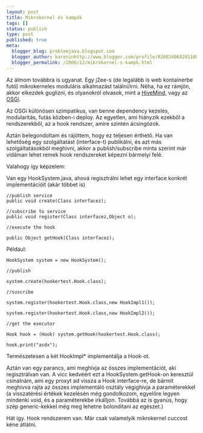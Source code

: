 ```yaml
---
layout: post
title: Mikrokernel és kampók
tags: []
status: publish
type: post
published: true
meta:
  blogger_blog: problemjava.blogspot.com
  blogger_author: kareninhttp://www.blogger.com/profile/02683406828110839343noreply@blogger.com
  blogger_permalink: /2006/12/mikrokernel-s-kampk.html
---
```

Az álmom továbbra is ugyanat. Egy j2ee-s (de legalább is web kontainerbe futó)
mikrokerneles moduláris alkalmazást találni/írni. Néha, ha ez rámjön, akkor
elkezdek guglizni, és olyanokról olvasok, mint a
[HiveMind,](http://hivemind.apache.org/) vagy az [OSGi](http://www.osgi.org/).

  
Az OSGi különösen szimpatikus, van benne dependency kezelés, modularitás,
futás közben-i deploy. Az egyetlen, ami hiányzik ezekből a rendszerekből, az a
hook rendszer, amire szintén ácsingózok.

  
Aztán belegondoltam és rájöttem, hogy ez teljesen érthető. Ha van lehetőség
egy szolgáltatást (interface-t) publikálni, és azt más szolgáltatásokból
meghívni, akkor a publish/subscribe minta szerint már vidáman lehet remek hook
rendszereket képezni bármelyi felé.

  
Valahogy így képzelem:

Van egy HookSystem.java, ahová regisztrálni lehet egy interface konkrét
implementációit (akár többet is)

    //publish service
    public void create(Class interfacez);
    
    //subscribe to service
    public void register(Class interfacez,Object o);
    
    //execute the hook
    
    public Object getHook(Class interfacez);

  
Például:

    HookSystem system = new HookSystem();
    
    //publish
    
    system.create(hookertest.Hook.class);

    //suscribe
    
    system.register(hookertest.Hook.class,new HookImpl1());
    
    system.register(hookertest.Hook.class,new HookImpl2());
    
    //get the executor
    
    Hook hook = (Hook) system.getHook(hookertest.Hook.class);
    
    hook.print("asdx");

Természetesen a két HookImpl* implementálja a Hook-ot.

  
Aztán van egy parancs, ami meghívja az összes implementációt, aki
regisztrálvan van. A vicc kedvéért ezt a HookSystem.getHook-on keresztül
csinálnám, ami egy proxyt ad vissza a Hook interface-re, de bármit meghívva
rajta az összes implementáló osztály végighívja a paraméterekkel (a
visszatérési értékek kezelésén még gondolkozom, egyelőre legyen mindenki void,
és a paraméterekbe irkálljon. Továbbá az is gyanús, hogy szép generic-kekkel
még meg lehetne bolondítani az egészet.)

Hát így. Hook rendszerem van. Már csak valamelyik mikrokernel cuccost kéne
átlátni.


